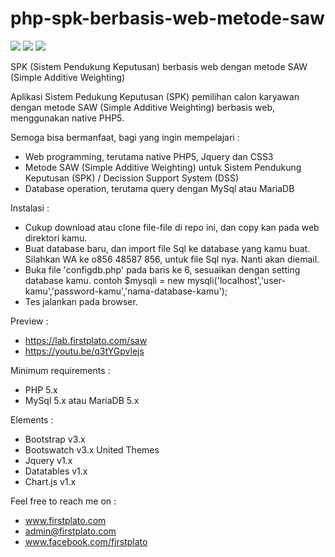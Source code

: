 # php-spk-berbasis-web-metode-saw

<img src="https://img.shields.io/github/license/ipang-dwi/xdesktop.svg" /> <img src="https://img.shields.io/badge/lab-firstplato.com-red.svg" /> <img src="https://img.shields.io/badge/need-donation-brightgreen.svg" />

SPK (Sistem Pendukung Keputusan) berbasis web dengan metode SAW (Simple Additive Weighting)

Aplikasi Sistem Pedukung Keputusan (SPK) pemilihan calon karyawan dengan metode SAW (Simple Additive Weighting) berbasis web, menggunakan native PHP5.

Semoga bisa bermanfaat, bagi yang ingin mempelajari :
- Web programming, terutama native PHP5, Jquery dan CSS3
- Metode SAW (Simple Additive Weighting) untuk Sistem Pendukung Keputusan (SPK) / Decission Support System (DSS)
- Database operation, terutama query dengan MySql atau MariaDB

Instalasi :
- Cukup download atau clone file-file di repo ini, dan copy kan pada web direktori kamu.
- Buat database baru, dan import file Sql ke database yang kamu buat. 
  Silahkan WA ke o856 48587 856, untuk file Sql nya. Nanti akan diemail. 
- Buka file 'configdb.php' pada baris ke 6, sesuaikan dengan setting database kamu.
  contoh $mysqli = new mysqli('localhost','user-kamu','password-kamu','nama-database-kamu');
- Tes jalankan pada browser.

Preview :
- https://lab.firstplato.com/saw
- https://youtu.be/q3tYGpvlejs

Minimum requirements :
- PHP 5.x
- MySql 5.x atau MariaDB 5.x

Elements :
- Bootstrap v3.x
- Bootswatch v3.x United Themes
- Jquery v1.x
- Datatables v1.x
- Chart.js v1.x

Feel free to reach me on : 
- www.firstplato.com
- admin@firstplato.com
- www.facebook.com/firstplato
